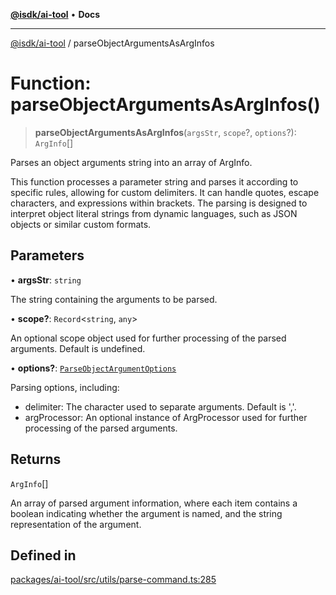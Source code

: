 [**@isdk/ai-tool**](../README.md) • **Docs**

***

[@isdk/ai-tool](../globals.md) / parseObjectArgumentsAsArgInfos

# Function: parseObjectArgumentsAsArgInfos()

> **parseObjectArgumentsAsArgInfos**(`argsStr`, `scope`?, `options`?): `ArgInfo`[]

Parses an object arguments string into an array of ArgInfo.

This function processes a parameter string and parses it according to specific rules, allowing for custom delimiters.
It can handle quotes, escape characters, and expressions within brackets. The parsing is designed to interpret
object literal strings from dynamic languages, such as JSON objects or similar custom formats.

## Parameters

• **argsStr**: `string`

The string containing the arguments to be parsed.

• **scope?**: `Record`\<`string`, `any`\>

An optional scope object used for further processing of the parsed arguments. Default is undefined.

• **options?**: [`ParseObjectArgumentOptions`](../interfaces/ParseObjectArgumentOptions.md)

Parsing options, including:
  - delimiter: The character used to separate arguments. Default is ','.
  - argProcessor: An optional instance of ArgProcessor used for further processing of the parsed arguments.

## Returns

`ArgInfo`[]

An array of parsed argument information, where each item contains a boolean indicating whether the argument is named,
         and the string representation of the argument.

## Defined in

[packages/ai-tool/src/utils/parse-command.ts:285](https://github.com/isdk/ai-tool.js/blob/37ada542a786fbbc770f2d61beb564f6e603941d/src/utils/parse-command.ts#L285)
